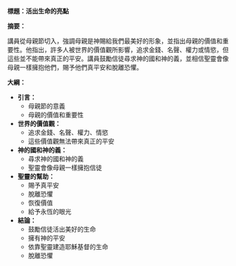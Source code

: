 **標題：活出生命的亮點**

**摘要：**

講員從母親節切入，強調母親是神賜給我們最美好的形象，並指出母親的價值和重要性。他指出，許多人被世界的價值觀所影響，追求金錢、名聲、權力或情慾，但這些並不能帶來真正的平安。講員鼓勵信徒尋求神的國和神的義，並相信聖靈會像母親一樣擁抱他們，賜予他們真平安和脫離恐懼。

**大綱：**

* **引言：**
    * 母親節的意義
    * 母親的價值和重要性
* **世界的價值觀：**
    * 追求金錢、名聲、權力、情慾
    * 這些價值觀無法帶來真正的平安
* **神的國和神的義：**
    * 尋求神的國和神的義
    * 聖靈會像母親一樣擁抱信徒
* **聖靈的幫助：**
    * 賜予真平安
    * 脫離恐懼
    * 恢復價值
    * 給予永恆的眼光
* **結論：**
    * 鼓勵信徒活出美好的生命
    * 擁有神的平安
    * 依靠聖靈建造耶穌基督的生命
    * 脫離恐懼